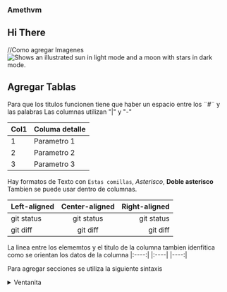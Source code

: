 ### Amethvm
## Hi There


//Como agregar Imagenes
<picture>
  <source media="(prefers-color-scheme: dark)" srcset="https://user-images.githubusercontent.com/25423296/163456776-7f95b81a-f1ed-45f7-b7ab-8fa810d529fa.png">
  <source media="(prefers-color-scheme: light)" srcset="https://user-images.githubusercontent.com/25423296/163456779-a8556205-d0a5-45e2-ac17-42d089e3c3f8.png">
  <img alt="Shows an illustrated sun in light mode and a moon with stars in dark mode." src="https://user-images.githubusercontent.com/25423296/163456779-a8556205-d0a5-45e2-ac17-42d089e3c3f8.png">
</picture>

## Agregar Tablas
Para que los titulos funcionen tiene que haber un espacio entre los ¨#¨ y las palabras
Las columnas utilizan "|" y "-"

| Col1 | Columa detalle |
|-----|---------------|
|     1|  Parametro 1  |
|     2|  Parametro 2  |
|     3|  Parametro 3  |

Hay formatos de Texto con `Estas comillas`, *Asterisco*, **Doble asterisco**
Tambien se puede usar dentro de columnas.

| Left-aligned | Center-aligned | Right-aligned |
| :---         |     :---:      |          ---: |
| git status   | git status     | git status    |
| git diff     | git diff       | git diff      |

 La linea entre los elememtos y el titulo de la columna tambien idenfitica como se orientan los datos de la columna  |:----:| |:----| |----:| 

Para agregar secciones se utiliza la siguiente sintaxis

<details>
<summary>Ventanita</summary>

| Left-aligned | Center-aligned | Right-aligned |
| :---         |     :---:      |          ---: |
| git status   | git status     | git status    |

</details>
